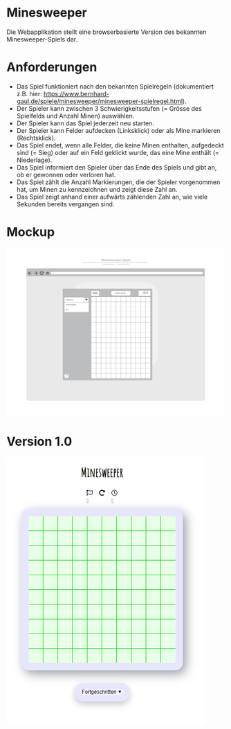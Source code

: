 # Minesweeper
Die Webapplikation stellt eine browserbasierte Version des bekannten Minesweeper-Spiels dar.

# Anforderungen
*  Das Spiel funktioniert nach den bekannten Spielregeln (dokumentiert z.B. hier: https://www.bernhard-gaul.de/spiele/minesweeper/minesweeper-spielregel.html).
*  Der Spieler kann zwischen 3 Schwierigkeitsstufen (= Grösse des Spielfelds und Anzahl Minen) auswählen.
*  Der Spieler kann das Spiel jederzeit neu starten.
*  Der Spieler kann Felder aufdecken (Linksklick) oder als Mine markieren (Rechtsklick).
*  Das Spiel endet, wenn alle Felder, die keine Minen enthalten, aufgedeckt sind (= Sieg) oder auf ein Feld geklickt wurde, das eine Mine enthält (= Niederlage).
*  Das Spiel informiert den Spieler über das Ende des Spiels und gibt an, ob er gewonnen oder verloren hat.
*  Das Spiel zählt die Anzahl Markierungen, die der Spieler vorgenommen hat, um Minen zu kennzeichnen und zeigt diese Zahl an.
*  Das Spiel zeigt anhand einer aufwärts zählenden Zahl an, wie viele Sekunden bereits vergangen sind.

# Mockup
![mockup][basic]<br/>

# Version 1.0
![first version][version1]<br/>


[basic]: /res/basic.png "basic mockup"
[version1]: /res/minesweeper_start.PNG "first version"